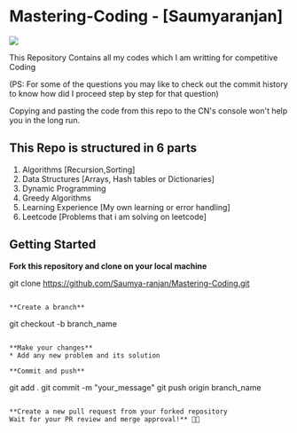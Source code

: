 # Mastering-Coding - [Saumyaranjan]

<img src="https://imgs.search.brave.com/dvTVVbK1Pcnf9YzwAzI6uEQJQCOuROoOsq-EphPgIXA/rs:fit:1200:720:1/g:ce/aHR0cHM6Ly9pLnl0/aW1nLmNvbS92aS9W/SnF1dDBidE1lWS9t/YXhyZXNkZWZhdWx0/LmpwZw">

This Repository Contains all my codes which I am writting for competitive Coding

(PS: For some of the questions you may like to check out the commit history to know how did I proceed step by step for that question)</br>

<p>Copying and pasting the code from this repo to the CN's console won't help you in the long run.</p>

## This Repo is structured in 6 parts

1. Algorithms [Recursion,Sorting]
2. Data Structures [Arrays, Hash tables or Dictionaries]
3. Dynamic Programming
4. Greedy Algorithms
5. Learning Experience [My own learning or error handling]
6. Leetcode [Problems that i am solving on leetcode]

## Getting Started

**Fork this repository and clone on your local machine**

git clone https://github.com/Saumya-ranjan/Mastering-Coding.git

```

**Create a branch**
```

git checkout -b branch_name

```

**Make your changes**
* Add any new problem and its solution

**Commit and push**
```

git add .
git commit -m "your_message"
git push origin branch_name

```

**Create a new pull request from your forked repository
Wait for your PR review and merge approval!** 🎉🎉



```
